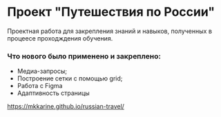 # Проект "Путешествия по России"
Проектная работа для закрепления знаний и навыков, полученных в процеесе проходждения обучения.

### Что нового было применено и закреплено:
* Медиа-запросы;
* Построение сетки с помощью grid;
* Работа с Figma
* Адаптивность страницы

https://mkkarine.github.io/russian-travel/